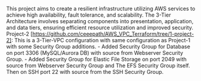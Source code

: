 This project aims to create a resilient infrastructure utilizing AWS services to achieve high availability, fault tolerance, and scalability. The 3-Tier Architecture involves separating components into presentation, application, and data tiers, ensuring efficient resource utilization and improved security.
Project-2 [https://github.com/ceeepath/AWS_VPC_Terraform/tree/1-project-2]: This is a 3-Tier-VPC configuration with same configuration as Project-1 with some Security Group additions.
    - Added Security Group for Database on port 3306 (MySQL/Aurora DB) with source from Webserver Security Group.
    - Added Security Group for Elastic File Storage on port 2049 with source from Webserver Security Group and The EFS Security Group itself. Then on SSH port 22 with source from the SSH Security Group.